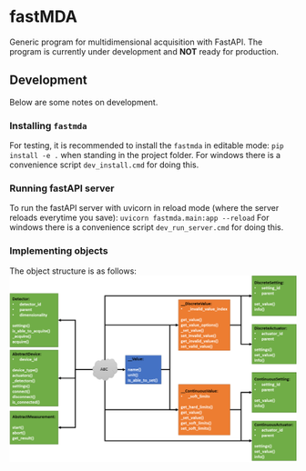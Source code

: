 # fastMDA
Generic program for multidimensional acquisition with FastAPI. The program is currently under development and **NOT** 
ready for production. 

## Development
Below are some notes on development.

### Installing `fastmda`
For testing, it is recommended to install the `fastmda` in editable mode:
`pip install -e .` when standing in the project folder. 
For windows there is a convenience script `dev_install.cmd` for doing this.

### Running fastAPI server
To run the fastAPI server with uvicorn in reload mode (where the server reloads everytime you save):
`uvicorn fastmda.main:app --reload`
For windows there is a convenience script `dev_run_server.cmd` for doing this.

### Implementing objects
The object structure is as follows:
![](docs/classes_scheme.png)
